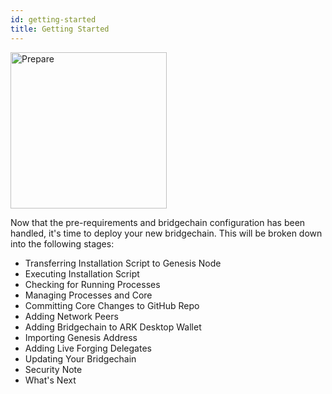 ```yaml
---
id: getting-started
title: Getting Started
---
```


<img src="/assets/feature-3.svg" alt="Prepare" width="250" height="250" style="margin-left:unset" />

Now that the pre-requirements and bridgechain configuration has been handled, it's time to deploy your new bridgechain. This will be broken down into the following stages:

- Transferring Installation Script to Genesis Node
- Executing Installation Script
- Checking for Running Processes
- Managing Processes and Core
- Committing Core Changes to GitHub Repo
- Adding Network Peers
- Adding Bridgechain to ARK Desktop Wallet
- Importing Genesis Address
- Adding Live Forging Delegates
- Updating Your Bridgechain
- Security Note
- What's Next
